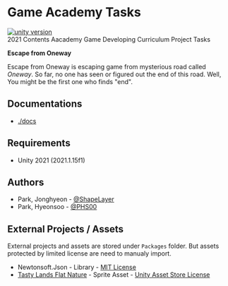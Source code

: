 # Game Academy Tasks
[![unity version](https://img.shields.io/badge/unity-2021.1.15f1-lightgrey)](https://unity3d.com/unity/whats-new/2021.1.15)  
2021 Contents Aacademy Game Developing Curriculum Project Tasks  

**Escape from Oneway**

Escape from Oneway is escaping game from mysterious road called _Oneway_. So far, no one has seen or figured out the end of this road. Well, You might be the first one who finds "end".  

## Documentations
 * [./docs](./docs)  

## Requirements
 * Unity 2021 (2021.1.15f1)

## Authors
 * Park, Jonghyeon - [@ShapeLayer](https://github.com/ShapeLayer)  
 * Park, Hyeonsoo - [@PHS00](https://github.com/PHS00)  

## External Projects / Assets
External projects and assets are stored under `Packages` folder. But assets protected by limited license are need to manualy import.

 * Newtonsoft.Json - Library - [MIT License](https://github.com/JamesNK/Newtonsoft.Json/blob/master/LICENSE.md)  
 * [Tasty Lands Flat Nature](https://assetstore.unity.com/packages/2d/environments/tasty-lands-flat-iso-nature-125102) - Sprite Asset - [Unity Asset Store License](https://unity3d.com/legal/as_terms)
